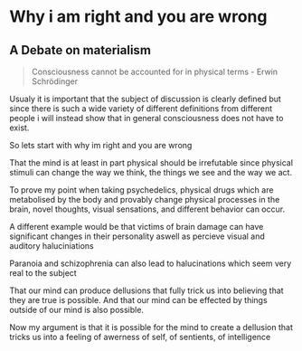 # Why i am right and you are wrong
## A Debate on materialism

> Consciousness cannot be accounted for in physical terms
\- Erwin Schrödinger

Usualy it is important that the subject of discussion is clearly defined but since there is such a wide variety of different definitions from different people i will instead show that in general consciousness does not have to exist. 

So lets start with why im right and you are wrong

That the mind is at least in part physical should be irrefutable since physical stimuli can change the way we think, the things we see and the way we act. 

To prove my point when taking psychedelics, physical drugs which are metabolised by the body and provably change physical processes in the brain, novel thoughts, visual sensations, and different behavior can occur. 

A different example would be that victims of brain damage can have significant changes in their personality aswell as percieve visual and auditory haluciniations 

Paranoia and schizophrenia can also lead to halucinations which seem very real to the subject

That our mind can produce dellusions that fully trick us into believing that they are true is possible. And that our mind can be effected by things outside of our mind is also possible. 

Now my argument is that it is possible for the mind to create a dellusion that tricks us into a feeling of awerness of self, of sentients, of intelligence 




